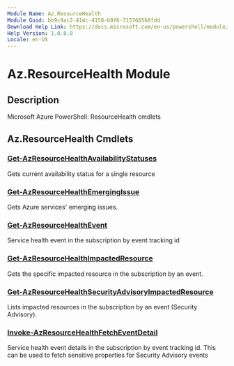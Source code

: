 ```yaml
---
Module Name: Az.ResourceHealth
Module Guid: bb9c9ac2-414c-4158-b0f6-715766560fdd
Download Help Link: https://docs.microsoft.com/en-us/powershell/module/az.resourcehealth
Help Version: 1.0.0.0
Locale: en-US
---
```


# Az.ResourceHealth Module
## Description
Microsoft Azure PowerShell: ResourceHealth cmdlets

## Az.ResourceHealth Cmdlets
### [Get-AzResourceHealthAvailabilityStatuses](Get-AzResourceHealthAvailabilityStatuses.md)
Gets current availability status for a single resource

### [Get-AzResourceHealthEmergingIssue](Get-AzResourceHealthEmergingIssue.md)
Gets Azure services' emerging issues.

### [Get-AzResourceHealthEvent](Get-AzResourceHealthEvent.md)
Service health event in the subscription by event tracking id

### [Get-AzResourceHealthImpactedResource](Get-AzResourceHealthImpactedResource.md)
Gets the specific impacted resource in the subscription by an event.

### [Get-AzResourceHealthSecurityAdvisoryImpactedResource](Get-AzResourceHealthSecurityAdvisoryImpactedResource.md)
Lists impacted resources in the subscription by an event (Security Advisory).

### [Invoke-AzResourceHealthFetchEventDetail](Invoke-AzResourceHealthFetchEventDetail.md)
Service health event details in the subscription by event tracking id.
This can be used to fetch sensitive properties for Security Advisory events

